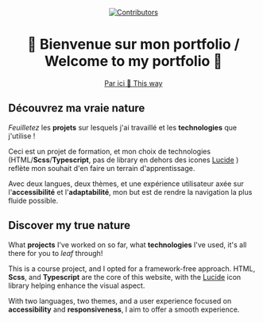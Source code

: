 
<div align="center">

[![Contributors](https://contrib.rocks/image?repo=debleg%2Fportfolio)](https://github.com/debleg/portfolio/graphs/contributors)
  
# 🌱 Bienvenue sur mon portfolio / Welcome to my portfolio 🌱

[Par ici 🌳 This way](https://debleg.github.io/portfolio/)

</div>

## Découvrez ma vraie nature

*Feuilletez* les **projets** sur lesquels j'ai travaillé et les **technologies** que j'utilise !

Ceci est un projet de formation, et mon choix de technologies (HTML/**Scss**/**Typescript**, pas de library en dehors des icones [Lucide](https://lucide.dev/) ) reflète mon souhait d'en faire un terrain d'apprentissage.

Avec deux langues, deux thèmes, et une expérience utilisateur axée sur l'**accessibilité** et l'**adaptabilité**, mon but est de rendre la navigation la plus fluide possible.

## Discover my true nature

What **projects** I've worked on so far, what **technologies** I've used, it's all there for you to *leaf* through!

This is a course project, and I opted for a framework-free approach. HTML, **Scss**, and **Typescript** are the core of this website, with the [Lucide](https://lucide.dev/) icon library helping enhance the visual aspect.

With two languages, two themes, and a user experience focused on **accessibility** and **responsiveness**, I aim to offer a smooth experience.